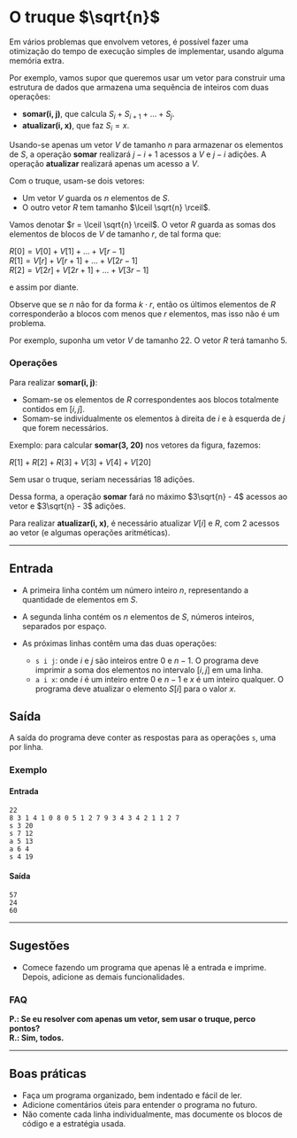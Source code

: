 # O truque  $\sqrt{n}$

Em vários problemas que envolvem vetores, é possível fazer uma otimização do tempo de execução simples de implementar, usando alguma memória extra.  

Por exemplo, vamos supor que queremos usar um vetor para construir uma estrutura de dados que armazena uma sequência de inteiros com duas operações:  

- **somar(i, j)**, que calcula $S_i + S_{i+1} + \dots + S_j$.  
- **atualizar(i, x)**, que faz $S_i = x$.  

Usando-se apenas um vetor $V$ de tamanho $n$ para armazenar os elementos de $S$, a operação **somar** realizará $j - i + 1$ acessos a $V$ e $j - i$ adições. A operação **atualizar** realizará apenas um acesso a $V$.  

Com o truque, usam-se dois vetores:  
- Um vetor $V$ guarda os $n$ elementos de $S$.  
- O outro vetor $R$ tem tamanho $\lceil \sqrt{n} \rceil$.  

Vamos denotar $r = \lceil \sqrt{n} \rceil$. O vetor $R$ guarda as somas dos elementos de blocos de $V$ de tamanho $r$, de tal forma que:  

$R[0] = V[0] + V[1] + \dots + V[r-1]$
\
$R[1] = V[r] + V[r+1] + \dots + V[2r-1]$
\
$R[2] = V[2r] + V[2r+1] + \dots + V[3r-1]$


e assim por diante.  

Observe que se $n$ não for da forma $k \cdot r$, então os últimos elementos de $R$ corresponderão a blocos com menos que $r$ elementos, mas isso não é um problema.  

Por exemplo, suponha um vetor $V$ de tamanho 22. O vetor $R$ terá tamanho 5.  

### Operações  

Para realizar **somar(i, j)**:  
- Somam-se os elementos de $R$ correspondentes aos blocos totalmente contidos em $[i, j]$.  
- Somam-se individualmente os elementos à direita de $i$ e à esquerda de $j$ que forem necessários.  

Exemplo: para calcular **somar(3, 20)** nos vetores da figura, fazemos:  


$R[1] + R[2] + R[3] + V[3] + V[4] + V[20]$


Sem usar o truque, seriam necessárias 18 adições.  

Dessa forma, a operação **somar** fará no máximo $3\sqrt{n} - 4$ acessos ao vetor e $3\sqrt{n} - 3$ adições.  

Para realizar **atualizar(i, x)**, é necessário atualizar $V[i]$ e $R$, com 2 acessos ao vetor (e algumas operações aritméticas).  

---

## Entrada  

- A primeira linha contém um número inteiro $n$, representando a quantidade de elementos em $S$.  
- A segunda linha contém os $n$ elementos de $S$, números inteiros, separados por espaço.
- As próximas linhas contêm uma das duas operações:  

  - `s i j`: onde $i$ e $j$ são inteiros entre $0$ e $n-1$. O programa deve imprimir a soma dos elementos no intervalo $[i, j]$ em uma linha.  
  - `a i x`: onde $i$ é um inteiro entre $0$ e $n-1$ e $x$ é um inteiro qualquer. O programa deve atualizar o elemento $S[i]$ para o valor $x$.  

## Saída  

A saída do programa deve conter as respostas para as operações `s`, uma por linha.  

### Exemplo  

#### Entrada  
```
22  
8 3 1 4 1 0 8 0 5 1 2 7 9 3 4 3 4 2 1 1 2 7  
s 3 20  
s 7 12  
a 5 13  
a 6 4  
s 4 19  
```

#### Saída  
```
57  
24  
60  
```

---

## Sugestões  

- Comece fazendo um programa que apenas lê a entrada e imprime. Depois, adicione as demais funcionalidades.  

### FAQ  

**P.: Se eu resolver com apenas um vetor, sem usar o truque, perco pontos?**  
**R.: Sim, todos.**  

---

## Boas práticas  

- Faça um programa organizado, bem indentado e fácil de ler.  
- Adicione comentários úteis para entender o programa no futuro.  
- Não comente cada linha individualmente, mas documente os blocos de código e a estratégia usada.  